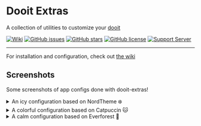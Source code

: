 # Dooit Extras

A collection of utilities to customize your [dooit](https://github.com/dooit-org/dooit)

[![Wiki](https://img.shields.io/badge/Wiki-Dooit%20Extras-blue?style=flat-square)](https://dooit-org.github.io/dooit-extras/)
[![GitHub issues](https://img.shields.io/github/issues/kraanzu/dooit?color=red&style=flat-square)](https://github.com/kraanzu/doit/issues)
[![GitHub stars](https://img.shields.io/github/stars/kraanzu/dooit?color=green&style=flat-square)](https://github.com/kraanzu/doit/stargazers)
[![GitHub license](https://img.shields.io/github/license/kraanzu/dooit?color=yellow&style=flat-square)](https://github.com/kraanzu/doit/blob/main/LICENSE)
[![Support Server](https://img.shields.io/discord/989186205025464390.svg?label=Discord&logo=Discord&colorB=7289da&style=flat-square)](https://discord.gg/WA2ER9MBWa)


--------------

For installation and configuration, check out [the wiki](https://dooit-org.github.io/dooit-extras/)

## Screenshots 

Some screenshots of app configs done with dooit-extras!

<details>
  <summary>An icy configuration based on NordTheme ❄️ </summary>
  
![Preview 1](./imgs/config1.png)

</details>

<details>
  <summary>A colorful configuration based on Catpuccin 🐱 </summary>
  
![Preview 2](./imgs/config2.png)

</details>

<details>  
  <summary>A calm configuration based on Everforest 🌲 </summary>
  
![Preview 3](./imgs/config3.png)

</details>
